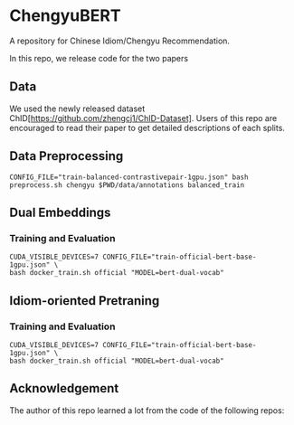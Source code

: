# ChengyuBERT

A repository for Chinese Idiom/Chengyu Recommendation.

In this repo, we release code for the two papers 

## Data
We used the newly released dataset ChID[https://github.com/zhengcj1/ChID-Dataset].
Users of this repo are encouraged to read their paper to get detailed descriptions of each splits.

## Data Preprocessing
```shell script
CONFIG_FILE="train-balanced-contrastivepair-1gpu.json" bash preprocess.sh chengyu $PWD/data/annotations balanced_train
```

## Dual Embeddings
### Training and Evaluation  
```shell script
CUDA_VISIBLE_DEVICES=7 CONFIG_FILE="train-official-bert-base-1gpu.json" \
bash docker_train.sh official "MODEL=bert-dual-vocab"
```

## Idiom-oriented Pretraning
### Training and Evaluation  
```shell script
CUDA_VISIBLE_DEVICES=7 CONFIG_FILE="train-official-bert-base-1gpu.json" \
bash docker_train.sh official "MODEL=bert-dual-vocab"
```

## Acknowledgement
The author of this repo learned a lot from the code of the following repos:
